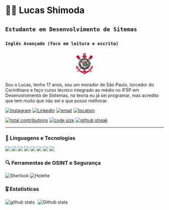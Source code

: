 # 🧑‍💻 Lucas Shimoda

## `Estudante em Desenvolvimento de Sitemas` ##
### `Inglês Avançado (foco em leitura e escrita)` ###

<p align="center">
  <img src="corinthians.png" width="80"/>
</p>


Sou o Lucas, tenho 17 anos, sou um morador de São Paulo, torcedor do Corinthians e faço curso técnico integrado ao médio no IFSP em Desenvolvimento de Sistemas, na teoria eu já sei programar, mas acredito que tem muito que não sei e que posso melhorar.

[![Instagram](https://img.shields.io/badge/Instagram-E4405F?style=for-the-badge&logo=instagram&logoColor=white)](https://www.instagram.com/lucas_oliveiras200/)
[![LinkedIn](https://img.shields.io/badge/LinkedIn-0077B5?style=for-the-badge&logo=linkedin&logoColor=white)](https://www.linkedin.com/in/lucas-oliveira-shimoda-9162312b2/)
[![email][18]][18]
[![location][19]][19]

[![total contributions][26]][26]
[![code size][6]][6]
[![github streak][25]][25]

[5]: https://custom-icon-badges.demolab.com/github/last-commit/ususss/custom-icon-badges?logo=history&logoColor=white
[6]: https://custom-icon-badges.demolab.com/github/languages/code-size/lucasoliveira002/custom-icon-badges?logo=file-code&logoColor=white
[18]: https://custom-icon-badges.demolab.com/badge/-lucas.nigol@gmail.com-red?style=for-the-badge&logo=mention&logoColor=white
[19]: https://custom-icon-badges.demolab.com/badge/Brazil-SP-darkblue?style=for-the-badge&logo=location&logoColor=white
[25]: https://custom-icon-badges.demolab.com/badge/dynamic/json?logo=fire&logoColor=fff&color=orange&label=github%20streak&query=%24.currentStreak.length&suffix=%20days&url=https%3A%2F%2Fstreak-stats.demolab.com%2F%3Fuser%3Dlucasoliveira002%26type%3Djson
[26]: https://custom-icon-badges.demolab.com/badge/dynamic/json?logo=graph&logoColor=fff&color=blue&label=total%20contributions&query=%24.totalContributions&url=https%3A%2F%2Fstreak-stats.demolab.com%2F%3Fuser%3Dlucasoliveira002%26type%3Djson


---

### 👾 Linguagens e Tecnologias
<p align="left">
  <img src="https://cdn.jsdelivr.net/gh/devicons/devicon/icons/python/python-original.svg" width="40"/>
  <img src="https://cdn.jsdelivr.net/gh/devicons/devicon/icons/javascript/javascript-original.svg" width="40"/>
  <img src="https://cdn.jsdelivr.net/gh/devicons/devicon/icons/java/java-original.svg" width="40"/>
  <img src="https://cdn.jsdelivr.net/gh/devicons/devicon/icons/html5/html5-original.svg" width="40"/>
  <img src="https://cdn.jsdelivr.net/gh/devicons/devicon/icons/css3/css3-original.svg" width="40"/>
  <img src="https://cdn.jsdelivr.net/gh/devicons/devicon/icons/c/c-original.svg" width="40"/>
  <img src="https://cdn.jsdelivr.net/gh/devicons/devicon/icons/flask/flask-original.svg" width="40"/>
  <img src="https://cdn.jsdelivr.net/gh/devicons/devicon/icons/mysql/mysql-original.svg" width="40"/>
</p>

### 🔍 Ferramentas de OSINT e Segurança
![Sherlock](https://img.shields.io/badge/-Sherlock-000?&logo=github&logoColor=white)
![Holehe](https://img.shields.io/badge/-Holehe-000?&logo=github&logoColor=white)



### 🎖️ Estatistícas

<p>
    <img
        align="left"
        alt="github stats"
        height="200"
        style="padding-right: 10px;"
        src="https://github-readme-stats.vercel.app/api?username=lucasoliveira002&show_icons=true&theme=tokyonight&include_all_commits=true&locale=pt-br"
    />
    <img
        align="left"
        alt="Github stats"
        height="200"
        style="padding-right: 10px;"
        src="https://github-readme-stats.vercel.app/api/top-langs/?username=lucasoliveira002&theme=tokyonight&layout=compact&langs_count=9"
    />

</p>
